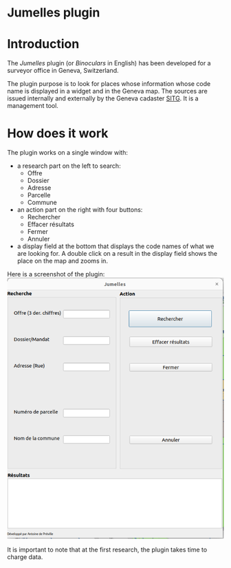 Jumelles plugin
========

# Introduction
The _Jumelles_ plugin (or _Binoculars_ in English) has been developed for a surveyor office in Geneva, Switzerland.

The plugin purpose is to look for places whose information whose code name is displayed in a widget and in the Geneva map. The sources are issued
internally and externally by the Geneva cadaster [SITG](https://map.sitg.ch/app/?mapresources=RDPPF).
It is a management tool.

# How does it work
The plugin works on a single window with:
* a research part on the left to search:
  * Offre
  * Dossier
  * Adresse
  * Parcelle
  * Commune
* an action part on the right with four buttons:
  * Rechercher
  * Effacer résultats
  * Fermer
  * Annuler
* a display field at the bottom that displays the code names of what we are looking for.
A double click on a result in the display field shows the place on the map and zooms in.

Here is a screenshot of the plugin:
![Jumelles](fenetre.png "icon")

It is important to note that at the first research, the plugin takes time to charge data.